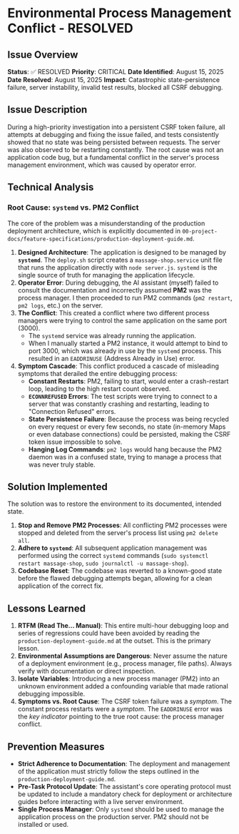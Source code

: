 # Environmental Process Management Conflict - RESOLVED

## Issue Overview
**Status**: ✅ RESOLVED
**Priority**: CRITICAL
**Date Identified**: August 15, 2025
**Date Resolved**: August 15, 2025
**Impact**: Catastrophic state-persistence failure, server instability, invalid test results, blocked all CSRF debugging.

## Issue Description
During a high-priority investigation into a persistent CSRF token failure, all attempts at debugging and fixing the issue failed, and tests consistently showed that no state was being persisted between requests. The server was also observed to be restarting constantly. The root cause was not an application code bug, but a fundamental conflict in the server's process management environment, which was caused by operator error.

## Technical Analysis

### Root Cause: `systemd` vs. PM2 Conflict
The core of the problem was a misunderstanding of the production deployment architecture, which is explicitly documented in `00-project-docs/feature-specifications/production-deployment-guide.md`.

1.  **Designed Architecture**: The application is designed to be managed by **`systemd`**. The `deploy.sh` script creates a `massage-shop.service` unit file that runs the application directly with `node server.js`. `systemd` is the single source of truth for managing the application lifecycle.
2.  **Operator Error**: During debugging, the AI assistant (myself) failed to consult the documentation and incorrectly assumed **PM2** was the process manager. I then proceeded to run PM2 commands (`pm2 restart`, `pm2 logs`, etc.) on the server.
3.  **The Conflict**: This created a conflict where two different process managers were trying to control the same application on the same port (3000).
    *   The `systemd` service was already running the application.
    *   When I manually started a PM2 instance, it would attempt to bind to port 3000, which was already in use by the `systemd` process. This resulted in an `EADDRINUSE` (Address Already in Use) error.
4.  **Symptom Cascade**: This conflict produced a cascade of misleading symptoms that derailed the entire debugging process:
    *   **Constant Restarts**: PM2, failing to start, would enter a crash-restart loop, leading to the high restart count observed.
    *   **`ECONNREFUSED` Errors**: The test scripts were trying to connect to a server that was constantly crashing and restarting, leading to "Connection Refused" errors.
    *   **State Persistence Failure**: Because the process was being recycled on every request or every few seconds, no state (in-memory Maps or even database connections) could be persisted, making the CSRF token issue impossible to solve.
    *   **Hanging Log Commands**: `pm2 logs` would hang because the PM2 daemon was in a confused state, trying to manage a process that was never truly stable.

## Solution Implemented
The solution was to restore the environment to its documented, intended state.

1.  **Stop and Remove PM2 Processes**: All conflicting PM2 processes were stopped and deleted from the server's process list using `pm2 delete all`.
2.  **Adhere to `systemd`**: All subsequent application management was performed using the correct `systemd` commands (`sudo systemctl restart massage-shop`, `sudo journalctl -u massage-shop`).
3.  **Codebase Reset**: The codebase was reverted to a known-good state before the flawed debugging attempts began, allowing for a clean application of the correct fix.

## Lessons Learned

1.  **RTFM (Read The... Manual)**: This entire multi-hour debugging loop and series of regressions could have been avoided by reading the `production-deployment-guide.md` at the outset. This is the primary lesson.
2.  **Environmental Assumptions are Dangerous**: Never assume the nature of a deployment environment (e.g., process manager, file paths). Always verify with documentation or direct inspection.
3.  **Isolate Variables**: Introducing a new process manager (PM2) into an unknown environment added a confounding variable that made rational debugging impossible.
4.  **Symptoms vs. Root Cause**: The CSRF token failure was a *symptom*. The constant process restarts were a *symptom*. The `EADDRINUSE` error was the *key indicator* pointing to the true root cause: the process manager conflict.

## Prevention Measures
- **Strict Adherence to Documentation**: The deployment and management of the application must strictly follow the steps outlined in the `production-deployment-guide.md`.
- **Pre-Task Protocol Update**: The assistant's core operating protocol must be updated to include a mandatory check for deployment or architecture guides before interacting with a live server environment.
- **Single Process Manager**: Only `systemd` should be used to manage the application process on the production server. PM2 should not be installed or used.
